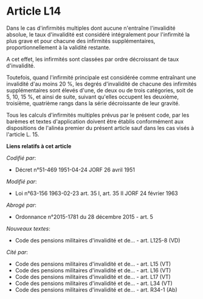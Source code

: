 # Article L14

Dans le cas d'infirmités multiples dont aucune n'entraîne l'invalidité absolue, le taux d'invalidité est considéré
intégralement pour l'infirmité la plus grave et pour chacune des infirmités supplémentaires, proportionnellement à la
validité restante.

A cet effet, les infirmités sont classées par ordre décroissant de taux d'invalidité.

Toutefois, quand l'infirmité principale est considérée comme entraînant une invalidité d'au moins 20 %, les degrés
d'invalidité de chacune des infirmités supplémentaires sont élevés d'une, de deux ou de trois catégories, soit de 5, 10, 15
%, et ainsi de suite, suivant qu'elles occupent les deuxième, troisième, quatrième rangs dans la série décroissante de leur
gravité.

Tous les calculs d'infirmités multiples prévus par le présent code, par les barèmes et textes d'application doivent être
établis conformément aux dispositions de l'alinéa premier du présent article sauf dans les cas visés à l'article L. 15.

**Liens relatifs à cet article**

_Codifié par_:

  - Décret n°51-469 1951-04-24 JORF 26 avril 1951

_Modifié par_:

  - Loi n°63-156 1963-02-23 art. 35 I, art. 35 II JORF 24 février 1963

_Abrogé par_:

  - Ordonnance n°2015-1781 du 28 décembre 2015 - art. 5

_Nouveaux textes_:

  - Code des pensions militaires d'invalidité et de... - art. L125-8 (VD)

_Cité par_:

  - Code des pensions militaires d'invalidité et de... - art. L15 (VT)
  - Code des pensions militaires d'invalidité et de... - art. L16 (VT)
  - Code des pensions militaires d'invalidité et de... - art. L17 (VT)
  - Code des pensions militaires d'invalidité et de... - art. L34 (VT)
  - Code des pensions militaires d'invalidité et de... - art. R34-1 (Ab)
